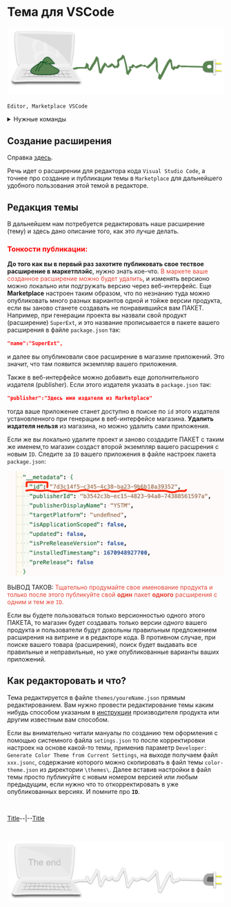 <div class="navi"><nav id="navi"><!-- js --></nav></div>

# Тема для VSCode

<span id="comp-start-img" class="img" onclick="imgResize()">![image-top](assets/svg/comp-package.svg)</span>

	Editor, Marketplace VSCode

<details>
  <summary>Нужные команды</summary>
  <p>Публикация: <code>vsce publish</code></p>
  <p></p>



</details>

## Создание расширения

Справка [здесь](https://code.visualstudio.com/api).

Речь идет о расширении для редактора кода `Visual Studio Code`, а точнее про создание и публикации темы в `Marketplace` для дальнейшего удобного пользования этой темой в редакторе. 

## Редакция темы

В дальнейшем нам потребуется редактировать наше расширение (тему) и здесь дано описание того, как это лучше делать.

### <span style="color: #f00;">**Тонкости публикации**:

**До того как вы в первый раз захотите публиковать свое тествое расширение в маркетплэйс**, нужно знать кое-что.<span style="color: #e34234;"> В маркете ваше созданное расширение можно будет удалить</span>, и изменять версионо можно локально или подгружать версию через веб-интерфейс. Еще **Marketplace** настроен таким образом, что по незнанию туда можно опубликовать много разных вариантов одной и тойже версии продукта, если вы заново станете создавать не понравившийся вам ПАКЕТ. Например, при генерации проекта вы назвали свой продукт (расширение) `SuperExt`, и это название прописывается в пакете вашего расширения в файле `package.json` так: 

```json
"name":"SuperExt",
```

и далее вы опубликовали свое расширение в магазине приложений. Это значит, что там появится экземпляр вашего приложения. 

Также в веб-интерфейсе можно добавить еще дополнительного издателя (publisher). Если этого издателя указать в `package.json` так:

```json
"publisher":"Здесь имя издателя из Marketplace"
```

тогда ваше приложение станет доступно в поиске по `id` этого издателя установленного при генерации в веб-интерфейсе магазина. **Удалить издателя нельзя** из магазина, но можно удалить сами приложения.

Если же вы локально удалите проект и заново создадите ПАКЕТ с таким же именем,то магазин создаст второй экземпляр вашего расшрения с новым `ID`. Следите за `ID` вашего приложения в файле настроек пакета `package.json`:

<span id="package-id-img" class="img" onclick="imgResize(100, 1.5)">![img](assets/img/package-id.png)</span>

ВЫВОД ТАКОВ: <span style="color: #e34234;">Тщательно продумайте свое именование продукта и только после этого публикуйте свой **один** пакет **одного** расширения с одним и тем же `ID`.

Если вы будете пользоваться только версионностью одного этого ПАКЕТА, то магазин будет создавать только версии *одного* вашего продукта и пользователи будут довольны правильным предложением расширения на витрине и в редакторе кода. В противном случае, при поиске вашего товара (расширения), поиск будет выдавать все правильные и неправильные, но уже опубликованные варианты ваших приложений.

## Как редакторовать и что?

Тема редактируется в файле `themes/youreName.json` прямым редактированием. 
Вам нужно провести редактирование темы каким нибудь способом указаным в [инструкции](https://code.visualstudio.com/api/extension-guides/color-theme) производителя продукта или другим известным вам способом.  

Если вы внимательно читали мануалы по созданию тем оформления с помощью системного файла `setings.json` то после корректировки настроек на основе какой-то темы, применив параметр `Developer: Generate Color Theme from Current Settings`, на выходе получаем файл `xxx.jsonc`, содержание которого можно скопировать в файл темы `color-theme.json` из директории `\themes\`. Далее вставив настройки в файл темы просто публикуйте с новым номером версией или любым предыдущим, если нужно что то откорректировать в уже опубликованных версиях. И помните про **`ID`**.


<br>

[Title](vedi-vim.md)--|--[Title](navi-page.md)

<br>

<span id="comp-end-img" class="img" onclick="imgResize()">![image-bottom](assets/svg/comp-end.svg)</span>


<script src="assets/js/navi.js"></script>